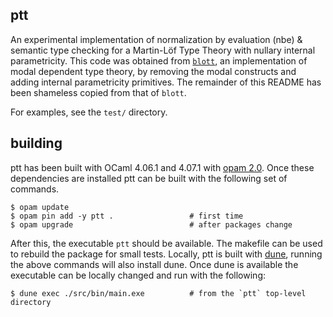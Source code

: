## ptt

An experimental implementation of normalization by evaluation (nbe) & semantic type checking for a Martin-Löf
Type Theory with nullary internal parametricity. This code was obtained from
[`blott`](https://github.com/jozefg/blott), an implementation of modal dependent type theory, by removing the
modal constructs and adding internal parametricity primitives. The remainder of this README has been shameless
copied from that of `blott`.

For examples, see the `test/` directory.

## building

ptt has been built with OCaml 4.06.1 and 4.07.1 with [opam 2.0](https://opam.ocaml.org/). Once
these dependencies are installed ptt can be built with the following set of commands.

```
$ opam update
$ opam pin add -y ptt .                 # first time
$ opam upgrade                          # after packages change
```

After this, the executable `ptt` should be available. The makefile can be used to rebuild the
package for small tests. Locally, ptt is built with [dune](https://dune.build), running the above
commands will also install dune. Once dune is available the executable can be locally changed and
run with the following:

```
$ dune exec ./src/bin/main.exe          # from the `ptt` top-level directory
```
